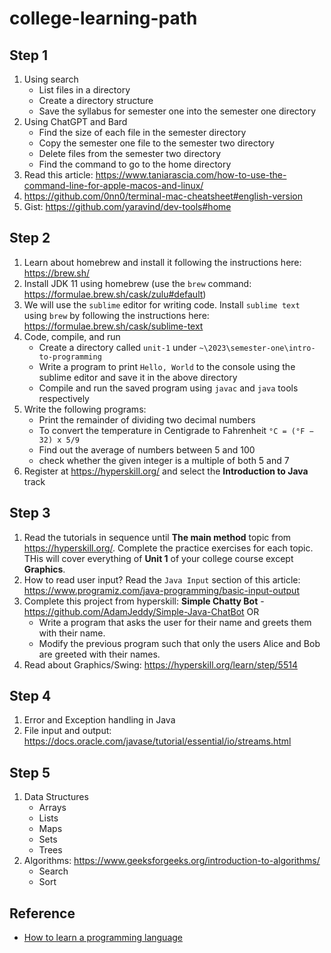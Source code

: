 # college-learning-path

## Step 1

1. Using search
    - List files in a directory
    - Create a directory structure
    - Save the syllabus for semester one into the semester one directory
2. Using ChatGPT and Bard
    - Find the size of each file in the semester directory
    - Copy the semester one file to the semester two directory
    - Delete files from the semester two directory
    - Find the command to go to the home directory
3. Read this article: https://www.taniarascia.com/how-to-use-the-command-line-for-apple-macos-and-linux/
4. https://github.com/0nn0/terminal-mac-cheatsheet#english-version
5. Gist: https://github.com/yaravind/dev-tools#home

## Step 2

1. Learn about homebrew and install it following the instructions here: https://brew.sh/
2. Install JDK 11 using homebrew (use the `brew` command: https://formulae.brew.sh/cask/zulu#default)
3. We will use the `sublime` editor for writing code. Install `sublime text` using `brew` by following the instructions here: https://formulae.brew.sh/cask/sublime-text
4. Code, compile, and run
    - Create a directory called `unit-1` under `~\2023\semester-one\intro-to-programming`
    - Write a program to print `Hello, World` to the console using the sublime editor and save it in the above directory
    - Compile and run the saved program using `javac` and `java` tools respectively
5. Write the following programs:
    - Print the remainder of dividing two decimal numbers
    - To convert the temperature in Centigrade to Fahrenheit `°C = (°F − 32) x 5/9`
    - Find out the average of numbers between 5 and 100
    - check whether the given integer is a multiple of both 5 and 7
6. Register at https://hyperskill.org/ and select the **Introduction to Java** track

## Step 3

1. Read the tutorials in sequence until **The main method** topic from https://hyperskill.org/. Complete the practice exercises for each topic. THis will cover everything of **Unit 1** of your college course except **Graphics**.
2. How to read user input? Read the `Java Input` section of this article: https://www.programiz.com/java-programming/basic-input-output
3. Complete this project from hyperskill: **Simple Chatty Bot** - https://github.com/AdamJeddy/Simple-Java-ChatBot OR
   - Write a program that asks the user for their name and greets them with their name.
   - Modify the previous program such that only the users Alice and Bob are greeted with their names.
4. Read about Graphics/Swing: https://hyperskill.org/learn/step/5514

## Step 4

1. Error and Exception handling in Java
2. File input and output: https://docs.oracle.com/javase/tutorial/essential/io/streams.html

## Step 5

1. Data Structures
    - Arrays
    - Lists
    - Maps
    - Sets
    - Trees
3. Algorithms: https://www.geeksforgeeks.org/introduction-to-algorithms/
    - Search
    - Sort

## Reference

- [How to learn a programming language](https://medium.com/@yaravind/how-to-learn-a-programming-language-f62daab0a6cd)
